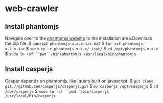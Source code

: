 # web-crawler

## Install phantomjs
Navigate over to the [phantomjs website](http://phantomjs.org/download.html "phantomjs download link") to the installation area.Download the zip file.
$ `bunzip2 phantomjs-x.x.x.tar.bz2`
$ `tar xvf phantomjs-x.x.x.tar`
$ `sudo cp -r phantomjs-x.x.x/ /opt/`
$ `cd /opt/phantomjs-x.x.x`
$ `sudo ln -sf ``pwd``/bin/phantomjs /usr/local/bin/phantomjs`

## Install casperjs
Casper depends on phantomjs, like jquery built on javascript.
$ `git clone git://github.com/casperjs/casperjs.git`
$ `mv casperjs /opt/casperjs`
$ `cd /opt/casperjs`
$ `sudo ln -sf ``pwd``/bin/casperjs /usr/local/bin/casperjs`


